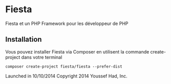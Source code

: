 # Fiesta
Fiesta et un PHP Framework pour les développeur de PHP

## Installation

Vous pouvez installer Fiesta via Composer en utilisent la commande create-project dans votre terminal

	composer create-project fiesta/fiesta --prefer-dist

Launched in 10/10/2014
Copyright 2014 Youssef Had, Inc.
